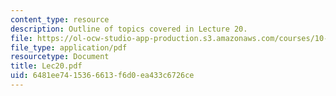```yaml
---
content_type: resource
description: Outline of topics covered in Lecture 20.
file: https://ol-ocw-studio-app-production.s3.amazonaws.com/courses/10-675j-computational-quantum-mechanics-of-molecular-and-extended-systems-fall-2004/6481ee7415366613f6d0ea433c6726ce_Lec20.pdf
file_type: application/pdf
resourcetype: Document
title: Lec20.pdf
uid: 6481ee74-1536-6613-f6d0-ea433c6726ce
---
```

